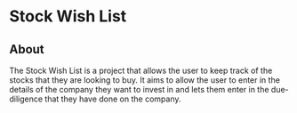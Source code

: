 # Stock Wish List

## About
The Stock Wish List is a project that allows the user to keep track of the stocks that they are looking to buy. It aims to allow the user to enter in the details of the company they want to invest in and lets them enter in the due-diligence that they have done on the company. 
